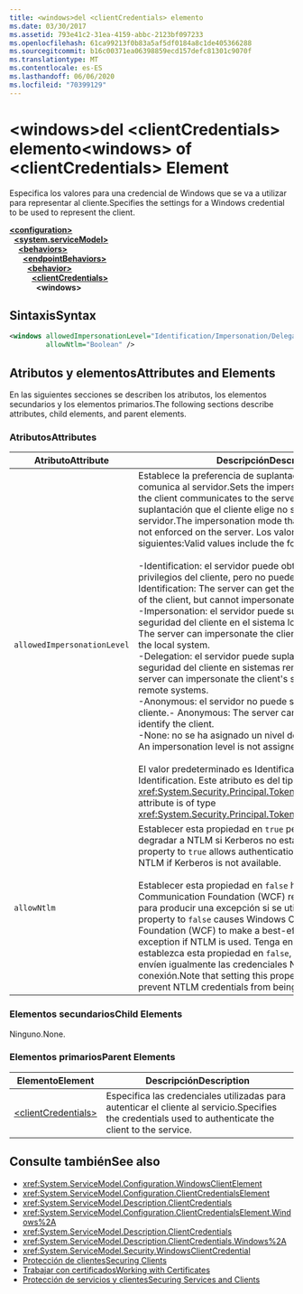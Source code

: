 ```yaml
---
title: <windows>del <clientCredentials> elemento
ms.date: 03/30/2017
ms.assetid: 793e41c2-31ea-4159-abbc-2123bf097233
ms.openlocfilehash: 61ca99213f0b83a5af5df0184a8c1de405366288
ms.sourcegitcommit: b16c00371ea06398859ecd157defc81301c9070f
ms.translationtype: MT
ms.contentlocale: es-ES
ms.lasthandoff: 06/06/2020
ms.locfileid: "70399129"
---
```

# <a name="windows-of-clientcredentials-element"></a><span data-ttu-id="25b91-102">\<windows>del \<clientCredentials> elemento</span><span class="sxs-lookup"><span data-stu-id="25b91-102">\<windows> of \<clientCredentials> Element</span></span>
<span data-ttu-id="25b91-103">Especifica los valores para una credencial de Windows que se va a utilizar para representar al cliente.</span><span class="sxs-lookup"><span data-stu-id="25b91-103">Specifies the settings for a Windows credential to be used to represent the client.</span></span>  
  
[**\<configuration>**](../configuration-element.md)\
&nbsp;&nbsp;[**\<system.serviceModel>**](system-servicemodel.md)\
&nbsp;&nbsp;&nbsp;&nbsp;[**\<behaviors>**](behaviors.md)\
&nbsp;&nbsp;&nbsp;&nbsp;&nbsp;&nbsp;[**\<endpointBehaviors>**](endpointbehaviors.md)\
&nbsp;&nbsp;&nbsp;&nbsp;&nbsp;&nbsp;&nbsp;&nbsp;[**\<behavior>**](behavior-of-endpointbehaviors.md)\
&nbsp;&nbsp;&nbsp;&nbsp;&nbsp;&nbsp;&nbsp;&nbsp;&nbsp;&nbsp;[**\<clientCredentials>**](clientcredentials.md)\
&nbsp;&nbsp;&nbsp;&nbsp;&nbsp;&nbsp;&nbsp;&nbsp;&nbsp;&nbsp;&nbsp;&nbsp;**\<windows>**  
  
## <a name="syntax"></a><span data-ttu-id="25b91-104">Sintaxis</span><span class="sxs-lookup"><span data-stu-id="25b91-104">Syntax</span></span>  
  
```xml  
<windows allowedImpersonationLevel="Identification/Impersonation/Delegation/Anonymous/None"
         allowNtlm="Boolean" />
```  
  
## <a name="attributes-and-elements"></a><span data-ttu-id="25b91-105">Atributos y elementos</span><span class="sxs-lookup"><span data-stu-id="25b91-105">Attributes and Elements</span></span>  
 <span data-ttu-id="25b91-106">En las siguientes secciones se describen los atributos, los elementos secundarios y los elementos primarios.</span><span class="sxs-lookup"><span data-stu-id="25b91-106">The following sections describe attributes, child elements, and parent elements.</span></span>  
  
### <a name="attributes"></a><span data-ttu-id="25b91-107">Atributos</span><span class="sxs-lookup"><span data-stu-id="25b91-107">Attributes</span></span>  
  
|<span data-ttu-id="25b91-108">Atributo</span><span class="sxs-lookup"><span data-stu-id="25b91-108">Attribute</span></span>|<span data-ttu-id="25b91-109">Descripción</span><span class="sxs-lookup"><span data-stu-id="25b91-109">Description</span></span>|  
|---------------|-----------------|  
|`allowedImpersonationLevel`|<span data-ttu-id="25b91-110">Establece la preferencia de suplantación que el cliente comunica al servidor.</span><span class="sxs-lookup"><span data-stu-id="25b91-110">Sets the impersonation preference that the client communicates to the server.</span></span> <span data-ttu-id="25b91-111">El modo de suplantación que el cliente elige no se exige en el servidor.</span><span class="sxs-lookup"><span data-stu-id="25b91-111">The impersonation mode that the client selects is not enforced on the server.</span></span> <span data-ttu-id="25b91-112">Los valores válidos incluyen los siguientes:</span><span class="sxs-lookup"><span data-stu-id="25b91-112">Valid values include the following:</span></span><br /><br /> <span data-ttu-id="25b91-113">-Identification: el servidor puede obtener la identidad y los privilegios del cliente, pero no puede suplantar al cliente.</span><span class="sxs-lookup"><span data-stu-id="25b91-113">-   Identification: The server can get the identity and privileges of the client, but cannot impersonate the client.</span></span><br /><span data-ttu-id="25b91-114">-Impersonation: el servidor puede suplantar el contexto de seguridad del cliente en el sistema local.</span><span class="sxs-lookup"><span data-stu-id="25b91-114">-   Impersonation: The server can impersonate the client's security context on the local system.</span></span><br /><span data-ttu-id="25b91-115">-Delegation: el servidor puede suplantar el contexto de seguridad del cliente en sistemas remotos.</span><span class="sxs-lookup"><span data-stu-id="25b91-115">-   Delegation: The server can impersonate the client's security context on remote systems.</span></span><br /><span data-ttu-id="25b91-116">-Anonymous: el servidor no puede suplantar o identificar al cliente.</span><span class="sxs-lookup"><span data-stu-id="25b91-116">-   Anonymous: The server cannot impersonate or identify the client.</span></span><br /><span data-ttu-id="25b91-117">-None: no se ha asignado un nivel de suplantación.</span><span class="sxs-lookup"><span data-stu-id="25b91-117">-   None: An impersonation level is not assigned.</span></span><br /><br /> <span data-ttu-id="25b91-118">El valor predeterminado es Identification.</span><span class="sxs-lookup"><span data-stu-id="25b91-118">The default is Identification.</span></span> <span data-ttu-id="25b91-119">Este atributo es del tipo <xref:System.Security.Principal.TokenImpersonationLevel>.</span><span class="sxs-lookup"><span data-stu-id="25b91-119">This attribute is of type <xref:System.Security.Principal.TokenImpersonationLevel>.</span></span>|  
|`allowNtlm`|<span data-ttu-id="25b91-120">Establecer esta propiedad en `true` permite a la autenticación degradar a NTLM si Kerberos no está disponible.</span><span class="sxs-lookup"><span data-stu-id="25b91-120">Setting this property to `true` allows authentication to downgrade to NTLM if Kerberos is not available.</span></span><br /><br /> <span data-ttu-id="25b91-121">Establecer esta propiedad en `false` hace que Windows Communication Foundation (WCF) realice un mejor esfuerzo para producir una excepción si se utiliza NTLM.</span><span class="sxs-lookup"><span data-stu-id="25b91-121">Setting this property to `false` causes Windows Communication Foundation (WCF) to make a best-effort to throw an exception if NTLM is used.</span></span> <span data-ttu-id="25b91-122">Tenga en cuenta que, aunque se establezca esta propiedad en `false`, es posible que se envíen igualmente las credenciales NTLM a través de la conexión.</span><span class="sxs-lookup"><span data-stu-id="25b91-122">Note that setting this property to `false` may not prevent NTLM credentials from being sent over the wire.</span></span>|  
  
### <a name="child-elements"></a><span data-ttu-id="25b91-123">Elementos secundarios</span><span class="sxs-lookup"><span data-stu-id="25b91-123">Child Elements</span></span>  
 <span data-ttu-id="25b91-124">Ninguno.</span><span class="sxs-lookup"><span data-stu-id="25b91-124">None.</span></span>  
  
### <a name="parent-elements"></a><span data-ttu-id="25b91-125">Elementos primarios</span><span class="sxs-lookup"><span data-stu-id="25b91-125">Parent Elements</span></span>  
  
|<span data-ttu-id="25b91-126">Elemento</span><span class="sxs-lookup"><span data-stu-id="25b91-126">Element</span></span>|<span data-ttu-id="25b91-127">Descripción</span><span class="sxs-lookup"><span data-stu-id="25b91-127">Description</span></span>|  
|-------------|-----------------|  
|[\<clientCredentials>](clientcredentials.md)|<span data-ttu-id="25b91-128">Especifica las credenciales utilizadas para autenticar el cliente al servicio.</span><span class="sxs-lookup"><span data-stu-id="25b91-128">Specifies the credentials used to authenticate the client to the service.</span></span>|  
  
## <a name="see-also"></a><span data-ttu-id="25b91-129">Consulte también</span><span class="sxs-lookup"><span data-stu-id="25b91-129">See also</span></span>

- <xref:System.ServiceModel.Configuration.WindowsClientElement>
- <xref:System.ServiceModel.Configuration.ClientCredentialsElement>
- <xref:System.ServiceModel.Description.ClientCredentials>
- <xref:System.ServiceModel.Configuration.ClientCredentialsElement.Windows%2A>
- <xref:System.ServiceModel.Description.ClientCredentials>
- <xref:System.ServiceModel.Description.ClientCredentials.Windows%2A>
- <xref:System.ServiceModel.Security.WindowsClientCredential>
- [<span data-ttu-id="25b91-130">Protección de clientes</span><span class="sxs-lookup"><span data-stu-id="25b91-130">Securing Clients</span></span>](../../../wcf/securing-clients.md)
- [<span data-ttu-id="25b91-131">Trabajar con certificados</span><span class="sxs-lookup"><span data-stu-id="25b91-131">Working with Certificates</span></span>](../../../wcf/feature-details/working-with-certificates.md)
- [<span data-ttu-id="25b91-132">Protección de servicios y clientes</span><span class="sxs-lookup"><span data-stu-id="25b91-132">Securing Services and Clients</span></span>](../../../wcf/feature-details/securing-services-and-clients.md)
